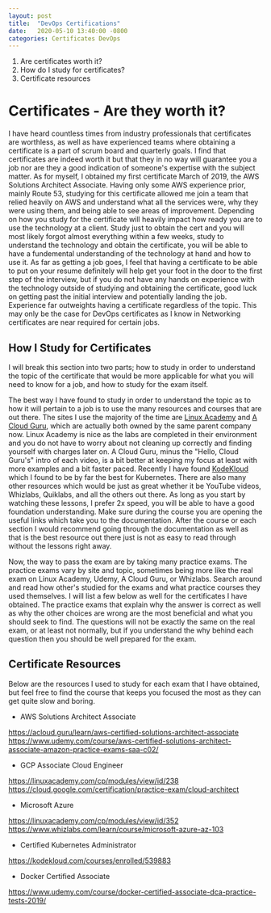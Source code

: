 ```yaml
---
layout: post
title:  "DevOps Certifications"
date:   2020-05-10 13:40:00 -0800
categories: Certificates DevOps
---
```


1. Are certificates worth it?
2. How do I study for certificates?
3. Certificate resources

# Certificates - Are they worth it?

I have heard countless times from industry professionals that certificates are worthless, as well as have experienced teams where obtaining a certificate is a part of scrum board and quarterly goals. I find that certificates are indeed worth it but that they in no way will guarantee you a job nor are they a good indication of someone's expertise with the subject matter. As for myself, I obtained my first certificate March of 2019, the AWS Solutions Architect Associate. Having only some AWS experience prior, mainly Route 53, studying for this certificate allowed me join a team that relied heavily on AWS and understand what all the services were, why they were using them, and being able to see areas of improvement. Depending on how you study for the certificate will heavily impact how ready you are to use the technology at a client. Study just to obtain the cert and you will most likely forgot almost everything within a few weeks, study to understand the technology and obtain the certificate, you will be able to have a fundemental understanding of the technology at hand and how to use it. As far as getting a job goes, I feel that having a certificate to be able to put on your resume definitely will help get your foot in the door to the first step of the interview, but if you do not have any hands on experience with the technology outside of studying and obtaining the certificate, good luck on getting past the initial interview and potentially landing the job. Experience far outweights having a certificate regardless of the topic. This may only be the case for DevOps certificates as I know in Networking certificates are near required for certain jobs.

## How I Study for Certificates

I will break this section into two parts; how to study in order to understand the topic of the certificate that would be more applicable for what you will need to know for a job, and how to study for the exam itself.

The best way I have found to study in order to understand the topic as to how it will pertain to a job is to use the many resources and courses that are out there. The sites I use the majority of the time are [Linux Academy](https://linuxacademy.com/) and [A Cloud Guru](https://acloud.guru/), which are actually both owned by the same parent company now. Linux Academy is nice as the labs are completed in their environment and you do not have to worry about not cleaning up correctly and finding yourself with charges later on. A Cloud Guru, minus the "Hello, Cloud Guru's" intro of each video, is a bit better at keeping my focus at least with more examples and a bit faster paced. Recently I have found [KodeKloud](https://kodekloud.com/) which I found to be by far the best for Kubernetes. There are also many other resources which would be just as great whether it be YouTube videos, Whizlabs, Quiklabs, and all the others out there. As long as you start by watching these lessons, I prefer 2x speed, you will be able to have a good foundation understanding. Make sure during the course you are opening the useful links which take you to the documentation. After the course or each section I would recommend going through the documentation as well as that is the best resource out there just is not as easy to read through without the lessons right away.

Now, the way to pass the exam are by taking many practice exams. The practice exams vary by site and topic, sometimes being more like the real exam on Linux Academy, Udemy, A Cloud Guru, or Whizlabs. Search around and read how other's studied for the exams and what practice courses they used themselves. I will list a few below as well for the certificates I have obtained. The practice exams that explain why the answer is correct as well as why the other choices are wrong are the most beneficial and what you should seek to find. The questions will not be exactly the same on the real exam, or at least not normally, but if you understand the why behind each question then you should be well prepared for the exam.

## Certificate Resources

Below are the resources I used to study for each exam that I have obtained, but feel free to find the course that keeps you focused the most as they can get quite slow and boring.

* AWS Solutions Architect Associate

https://acloud.guru/learn/aws-certified-solutions-architect-associate
https://www.udemy.com/course/aws-certified-solutions-architect-associate-amazon-practice-exams-saa-c02/

* GCP Associate Cloud Engineer

https://linuxacademy.com/cp/modules/view/id/238
https://cloud.google.com/certification/practice-exam/cloud-architect

* Microsoft Azure

https://linuxacademy.com/cp/modules/view/id/352
https://www.whizlabs.com/learn/course/microsoft-azure-az-103

* Certified Kubernetes Administrator

https://kodekloud.com/courses/enrolled/539883

* Docker Certified Associate

https://www.udemy.com/course/docker-certified-associate-dca-practice-tests-2019/